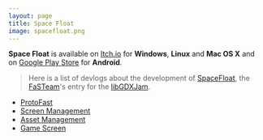 ```yaml
---
layout: page
title: Space Float
image: spacefloat.png
---
```

**Space Float** is available on [Itch.io](http://fahien.itch.io/space-float) for **Windows**, **Linux** and **Mac OS X** and on [Google Play Store](https://play.google.com/store/apps/details?id=me.fahien.spacefloat.android) for **Android**.

> Here is a list of devlogs about the development of [SpaceFloat](http://www.fahien.me/spacefloat), the [FaSTeam](http://itch.io/post/6999)'s entry for the [libGDXJam](http://itch.io/jam/libgdxjam).

*   [ProtoFast](http://www.fahien.me/protofast)
*   [Screen Management](http://www.fahien.me/2015/12/29/spacefloat-screen-management)
*   [Asset Management](http://www.fahien.me/2016/01/04/spacefloat-asset-management)
*   [Game Screen](http://www.fahien.me/2016/01/10/spacefloat-game-screen)
